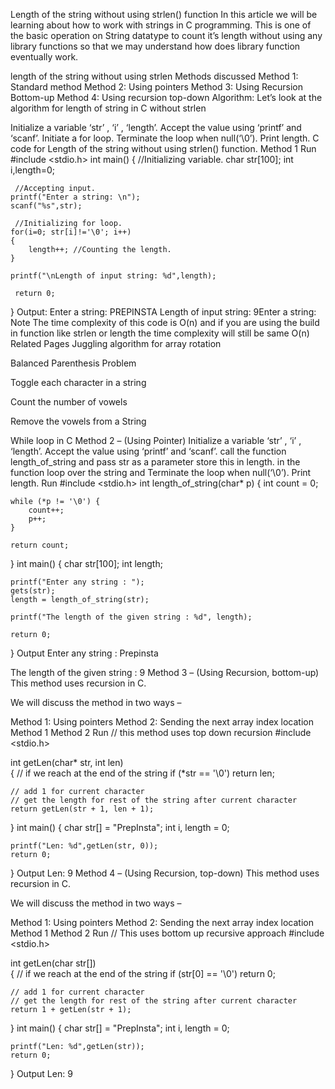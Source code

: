 Length of the string without using strlen() function
In this article we will be learning about how to work with strings in C programming. This is one of the basic operation on String datatype to count it’s length without using any library functions so that we may understand how does library function eventually work.

length of the string without using strlen
Methods discussed
Method 1: Standard method
Method 2: Using pointers
Method 3: Using Recursion Bottom-up
Method 4: Using recursion top-down
Algorithm:
Let’s look at the algorithm for length of string in C without strlen

Initialize a variable ‘str’ , ‘i’ , ‘length’.
Accept the value using ‘printf’ and ‘scanf’.
Initiate a for loop.
Terminate the loop when null(‘\0’).
Print length.
C code for Length of the string without using strlen() function.
Method 1
Run
#include <stdio.h>
int main()
{
   //Initializing variable.
    char str[100];
    int i,length=0;
    
     //Accepting input.
    printf("Enter a string: \n");
    scanf("%s",str);

     //Initializing for loop.
    for(i=0; str[i]!='\0'; i++)
    {
        length++; //Counting the length.
    }
    
    printf("\nLength of input string: %d",length);
    
     return 0;
}
Output:
Enter a string:
PREPINSTA
Length of input string: 9Enter a string:
Note
The time complexity of this code is O(n) and if you are using the build in function like strlen or length the time complexity will still be same O(n)
Related Pages
Juggling algorithm for array rotation
 
Balanced Parenthesis Problem
 
Toggle each character in a string

Count the number of vowels

Remove the vowels from a String

While loop in C
Method 2 – (Using Pointer)
Initialize a variable ‘str’ , ‘i’ , ‘length’.
Accept the value using ‘printf’ and ‘scanf’.
call the function length_of_string and pass str as a parameter store this in length.
in the function loop over the string and Terminate the loop when null(‘\0’).
Print length.
Run
#include <stdio.h> 
int length_of_string(char* p) {
    int count = 0;

    while (*p != '\0') {
        count++;
        p++;
    }

    return count;
}
int main() {
    char str[100];
    int length;

    printf("Enter any string : ");
    gets(str);
    length = length_of_string(str);

    printf("The length of the given string : %d", length);

    return 0;
}
Output
Enter any string : Prepinsta

The length of the given string : 9
Method 3 – (Using Recursion, bottom-up)
This method uses recursion in C.

We will discuss the method in two ways –

Method 1: Using pointers
Method 2: Sending the next array index location
Method 1	Method 2
Run
// this method uses top down recursion
#include <stdio.h>

int getLen(char* str, int len)   
{
    // if we reach at the end of the string
    if (*str == '\0')
        return len;
        
    // add 1 for current character
    // get the length for rest of the string after current character
    return getLen(str + 1, len + 1);
}
int main()
{
    char str[] = "PrepInsta";
    int i, length = 0;
    
    printf("Len: %d",getLen(str, 0));
    return 0;
}
Output
Len: 9
Method 4 – (Using Recursion, top-down)
This method uses recursion in C.

We will discuss the method in two ways –

Method 1: Using pointers
Method 2: Sending the next array index location
Method 1	Method 2
Run
// This uses bottom up recursive approach
#include <stdio.h>

int getLen(char str[])   
{
    // if we reach at the end of the string
    if (str[0] == '\0')
        return 0;
        
    // add 1 for current character
    // get the length for rest of the string after current character
    return 1 + getLen(str + 1);
}
int main()
{
    char str[] = "PrepInsta";
    int i, length = 0;
    
    printf("Len: %d",getLen(str));
    return 0;
}
Output
Len: 9
